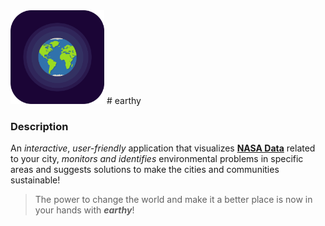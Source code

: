 <img src="https://raw.githubusercontent.com/abeer01000001/earthy/master/assets/images/icon.png" width="150">  
# earthy

### Description

An *interactive*, *user-friendly* application that visualizes **[NASA Data](https://data.nasa.gov/)** related to your city, *monitors and identifies* environmental problems in specific areas and suggests solutions to make the cities and communities sustainable!  
  
> The power to change the world and make it a better place is now in your hands with ***earthy***!

 
